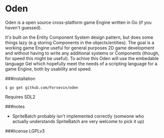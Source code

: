 Oden
====

Oden is a open source cross-platform game Engine written in Go (if you haven't guessed).

It's built on the Entity Component System design pattern, but does some things lazy (e.g storing Components in the objects/entities). The goal is a working game Engine useful for general purposes 2D game development and without having to write any additional systems or Components (though, for speed this might be useful). To achive this Oden will use the embedable language Gel which hopefully meet the needs of a scripting language for a game Engine, both by usability and speed.



###installation

`$ go get github.com/Forsevin/oden`

Requires SDL2

###notes
* SpriteBatch probably isn't implemented correctly (someone who actually understands SpriteBatch are very welcome to pick it up)

###license
LGPLv3
